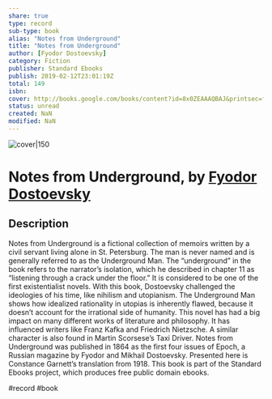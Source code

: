 ```yaml
---
share: true
type: record
sub-type: book
alias: "Notes from Underground"
title: "Notes from Underground"
author: [Fyodor Dostoevsky]
category: Fiction
publisher: Standard Ebooks
publish: 2019-02-12T23:01:19Z
total: 149
isbn:  
cover: http://books.google.com/books/content?id=8x0ZEAAAQBAJ&printsec=frontcover&img=1&zoom=1&edge=curl&source=gbs_api
status: unread
created: NaN 
modified: NaN
---
```


![cover|150](http://books.google.com/books/content?id=8x0ZEAAAQBAJ&printsec=frontcover&img=1&zoom=1&edge=curl&source=gbs_api)

# Notes from Underground, by [Fyodor Dostoevsky](Fyodor%20Dostoevsky.md)

## Description
Notes from Underground is a fictional collection of memoirs written by a civil servant living alone in St. Petersburg. The man is never named and is generally referred to as the Underground Man. The “underground” in the book refers to the narrator’s isolation, which he described in chapter 11 as “listening through a crack under the floor.” It is considered to be one of the first existentialist novels. With this book, Dostoevsky challenged the ideologies of his time, like nihilism and utopianism. The Underground Man shows how idealized rationality in utopias is inherently flawed, because it doesn’t account for the irrational side of humanity. This novel has had a big impact on many different works of literature and philosophy. It has influenced writers like Franz Kafka and Friedrich Nietzsche. A similar character is also found in Martin Scorsese’s Taxi Driver. Notes from Underground was published in 1864 as the first four issues of Epoch, a Russian magazine by Fyodor and Mikhail Dostoevsky. Presented here is Constance Garnett’s translation from 1918. This book is part of the Standard Ebooks project, which produces free public domain ebooks.

#record #book